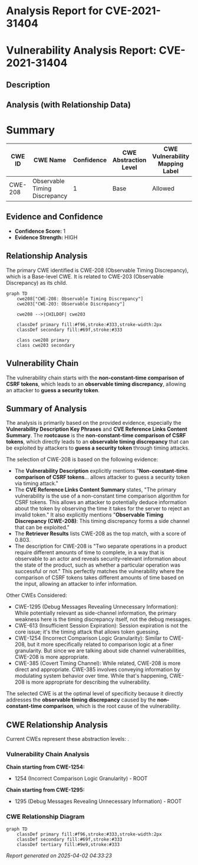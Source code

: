 # Analysis Report for CVE-2021-31404

# Vulnerability Analysis Report: CVE-2021-31404

## Description



## Analysis (with Relationship Data)

# Summary
| CWE ID | CWE Name | Confidence | CWE Abstraction Level | CWE Vulnerability Mapping Label | CWE-Vulnerability Mapping Notes |
|---|---|---|---|---|---|
| CWE-208 | Observable Timing Discrepancy | 1 | Base | Allowed | Primary CWE |

## Evidence and Confidence

*   **Confidence Score:** 1
*   **Evidence Strength:** HIGH

## Relationship Analysis
The primary CWE identified is CWE-208 (Observable Timing Discrepancy), which is a Base-level CWE. It is related to CWE-203 (Observable Discrepancy) as its child.

```mermaid
graph TD
    cwe208["CWE-208: Observable Timing Discrepancy"]
    cwe203["CWE-203: Observable Discrepancy"]
    
    cwe208 -->|CHILDOF| cwe203
    
    classDef primary fill:#f96,stroke:#333,stroke-width:2px
    classDef secondary fill:#69f,stroke:#333
    
    class cwe208 primary
    class cwe203 secondary
```

## Vulnerability Chain
The vulnerability chain starts with the **non-constant-time comparison of CSRF tokens**, which leads to an **observable timing discrepancy**, allowing an attacker to **guess a security token**.

## Summary of Analysis
The analysis is primarily based on the provided evidence, especially the **Vulnerability Description Key Phrases** and **CVE Reference Links Content Summary**. The **rootcause** is the **non-constant-time comparison of CSRF tokens**, which directly leads to an **observable timing discrepancy** that can be exploited by attackers to **guess a security token** through timing attacks.

The selection of CWE-208 is based on the following evidence:
- The **Vulnerability Description** explicitly mentions "**Non-constant-time comparison of CSRF tokens**... allows attacker to guess a security token via timing attack."
- The **CVE Reference Links Content Summary** states, "The primary vulnerability is the use of a non-constant time comparison algorithm for CSRF tokens. This allows an attacker to potentially deduce information about the token by observing the time it takes for the server to reject an invalid token." It also explicitly mentions "**Observable Timing Discrepancy (CWE-208)**: This timing discrepancy forms a side channel that can be exploited."
- The **Retriever Results** lists CWE-208 as the top match, with a score of 0.803.
- The description for CWE-208 is "Two separate operations in a product require different amounts of time to complete, in a way that is observable to an actor and reveals security-relevant information about the state of the product, such as whether a particular operation was successful or not." This perfectly matches the vulnerability where the comparison of CSRF tokens takes different amounts of time based on the input, allowing an attacker to infer information.

Other CWEs Considered:

- CWE-1295 (Debug Messages Revealing Unnecessary Information): While potentially relevant as side-channel information, the primary weakness here is the timing discrepancy itself, not the debug messages.
- CWE-613 (Insufficient Session Expiration): Session expiration is not the core issue; it's the timing attack that allows token guessing.
- CWE-1254 (Incorrect Comparison Logic Granularity): Similar to CWE-208, but it more specifically related to comparison logic at a finer granularity. But since we are talking about side channel vulnerabilities, CWE-208 is more appropriate.
- CWE-385 (Covert Timing Channel): While related, CWE-208 is more direct and appropriate. CWE-385 involves conveying information by modulating system behavior over time. While that's happening, CWE-208 is more appropriate for describing the vulnerability.

The selected CWE is at the optimal level of specificity because it directly addresses the **observable timing discrepancy** caused by the **non-constant-time comparison**, which is the root cause of the vulnerability.


## CWE Relationship Analysis

Current CWEs represent these abstraction levels: .


### Vulnerability Chain Analysis

**Chain starting from CWE-1254:**
- 1254 (Incorrect Comparison Logic Granularity) - ROOT


**Chain starting from CWE-1295:**
- 1295 (Debug Messages Revealing Unnecessary Information) - ROOT



### CWE Relationship Diagram

```mermaid
graph TD
    classDef primary fill:#f96,stroke:#333,stroke-width:2px
    classDef secondary fill:#69f,stroke:#333
    classDef tertiary fill:#9e9,stroke:#333
```



*Report generated on 2025-04-02 04:33:23*
